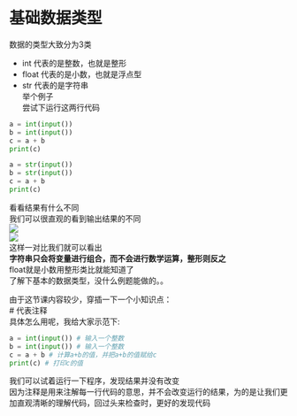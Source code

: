 # 基础数据类型  
数据的类型大致分为3类  
+ int 代表的是整数，也就是整形  
+ float 代表的是小数，也就是浮点型  
+ str 代表的是字符串  
举个例子  
尝试下运行这两行代码  
```python
a = int(input())
b = int(input())
c = a + b
print(c)
```
```python
a = str(input())
b = str(input())
c = a + b
print(c)
```
看看结果有什么不同  
我们可以很直观的看到输出结果的不同  
![](https://note.youdao.com/yws/api/personal/file/WEB135f69fd3a2b3a660879bbc7fcc71927?method=download&shareKey=fa85608a6bf2a0d16375b87d8c59dc1c)  
![](https://note.youdao.com/yws/api/personal/file/WEBafba6890066fb724488a2c2795ba4812?method=download&shareKey=f7a1d86dfd4a58c3531f1d4287787e7c)  
这样一对比我们就可以看出  
**字符串只会将变量进行组合，而不会进行数学运算，整形则反之**  
float就是小数用整形类比就能知道了  
了解下基本的数据类型，没什么例题能做的。。 

由于这节课内容较少，穿插一下一个小知识点：  
\# 代表注释  
具体怎么用呢，我给大家示范下:
```python
a = int(input()) # 输入一个整数
b = int(input()) # 输入一个整数
c = a + b # 计算a+b的值，并把a+b的值赋给c
print(c) # 打印c的值
```
我们可以试着运行一下程序，发现结果并没有改变  
因为注释是用来注解每一行代码的意思，并不会改变运行的结果，为的是让我们更加直观清晰的理解代码，回过头来检查时，更好的发现代码